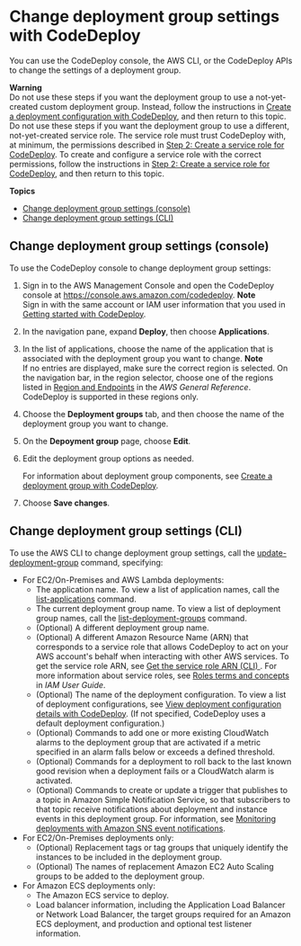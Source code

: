 # Change deployment group settings with CodeDeploy<a name="deployment-groups-edit"></a>

You can use the CodeDeploy console, the AWS CLI, or the CodeDeploy APIs to change the settings of a deployment group\.

**Warning**  
Do not use these steps if you want the deployment group to use a not\-yet\-created custom deployment group\. Instead, follow the instructions in [Create a deployment configuration with CodeDeploy](deployment-configurations-create.md), and then return to this topic\. Do not use these steps if you want the deployment group to use a different, not\-yet\-created service role\. The service role must trust CodeDeploy with, at minimum, the permissions described in [Step 2: Create a service role for CodeDeploy](getting-started-create-service-role.md)\. To create and configure a service role with the correct permissions, follow the instructions in [Step 2: Create a service role for CodeDeploy](getting-started-create-service-role.md), and then return to this topic\.

**Topics**
+ [Change deployment group settings \(console\)](#deployment-groups-edit-console)
+ [Change deployment group settings \(CLI\)](#deployment-groups-edit-cli)

## Change deployment group settings \(console\)<a name="deployment-groups-edit-console"></a>

To use the CodeDeploy console to change deployment group settings:

1. Sign in to the AWS Management Console and open the CodeDeploy console at [https://console\.aws\.amazon\.com/codedeploy](https://console.aws.amazon.com/codedeploy)\.
**Note**  
Sign in with the same account or IAM user information that you used in [Getting started with CodeDeploy](getting-started-codedeploy.md)\.

1. In the navigation pane, expand **Deploy**, then choose **Applications**\.

1. In the list of applications, choose the name of the application that is associated with the deployment group you want to change\.
**Note**  
If no entries are displayed, make sure the correct region is selected\. On the navigation bar, in the region selector, choose one of the regions listed in [Region and Endpoints](https://docs.aws.amazon.com/general/latest/gr/rande.html#codedeploy_region) in the *AWS General Reference*\. CodeDeploy is supported in these regions only\.

1. Choose the **Deployment groups** tab, and then choose the name of the deployment group you want to change\.

1. On the **Depoyment group** page, choose **Edit**\.

1. Edit the deployment group options as needed\.

   For information about deployment group components, see [Create a deployment group with CodeDeploy](deployment-groups-create.md)\.

1. Choose **Save changes**\.

   

## Change deployment group settings \(CLI\)<a name="deployment-groups-edit-cli"></a>

To use the AWS CLI to change deployment group settings, call the [update\-deployment\-group](https://docs.aws.amazon.com/cli/latest/reference/deploy/update-deployment-group.html) command, specifying:
+ For EC2/On\-Premises and AWS Lambda deployments:
  + The application name\. To view a list of application names, call the [list\-applications](https://docs.aws.amazon.com/cli/latest/reference/deploy/list-applications.html) command\.
  + The current deployment group name\. To view a list of deployment group names, call the [list\-deployment\-groups](https://docs.aws.amazon.com/cli/latest/reference/deploy/list-deployment-groups.html) command\.
  + \(Optional\) A different deployment group name\.
  + \(Optional\) A different Amazon Resource Name \(ARN\) that corresponds to a service role that allows CodeDeploy to act on your AWS account's behalf when interacting with other AWS services\. To get the service role ARN, see [Get the service role ARN \(CLI\) ](getting-started-create-service-role.md#getting-started-get-service-role-cli)\. For more information about service roles, see [Roles terms and concepts](https://docs.aws.amazon.com/IAM/latest/UserGuide/cross-acct-access.html) in *IAM User Guide*\.
  + \(Optional\) The name of the deployment configuration\. To view a list of deployment configurations, see [View deployment configuration details with CodeDeploy](deployment-configurations-view-details.md)\. \(If not specified, CodeDeploy uses a default deployment configuration\.\)
  + \(Optional\) Commands to add one or more existing CloudWatch alarms to the deployment group that are activated if a metric specified in an alarm falls below or exceeds a defined threshold\.
  + \(Optional\) Commands for a deployment to roll back to the last known good revision when a deployment fails or a CloudWatch alarm is activated\.
  + \(Optional\) Commands to create or update a trigger that publishes to a topic in Amazon Simple Notification Service, so that subscribers to that topic receive notifications about deployment and instance events in this deployment group\. For information, see [Monitoring deployments with Amazon SNS event notifications](monitoring-sns-event-notifications.md)\.
+ For EC2/On\-Premises deployments only:
  + \(Optional\) Replacement tags or tag groups that uniquely identify the instances to be included in the deployment group\.
  + \(Optional\) The names of replacement Amazon EC2 Auto Scaling groups to be added to the deployment group\.
+ For Amazon ECS deployments only:
  +  The Amazon ECS service to deploy\. 
  +  Load balancer information, including the Application Load Balancer or Network Load Balancer, the target groups required for an Amazon ECS deployment, and production and optional test listener information\. 